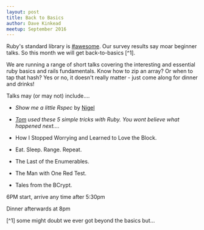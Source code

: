 ```yaml
---
layout: post
title: Back to Basics
author: Dave Kinkead
meetup: September 2016
---
```


Ruby's standard library is [#awesome](https://www.youtube.com/watch?v=StTqXEQ2l-Y). Our survey results say moar beginner talks.  So this month we will get back-to-basics [^1].

We are running a range of short talks covering the interesting and essential ruby basics and rails fundamentals.  Know how to zip an array? Or when to tap that hash? Yes or no, it doesn't really matter - just come along for dinner and drinks!

Talks may (or may not) include....

  - _Show me a little Rspec_ by [Nigel](https://twitter.com/nr99)

  - _[Tom](https://github.com/ridget) used these 5 simple tricks with Ruby. You wont believe what happened next...._

  - How I Stopped Worrying and Learned to Love the Block.

  - Eat. Sleep. Range. Repeat.

  - The Last of the Enumerables.

  - The Man with One Red Test.

  - Tales from the BCrypt.


6PM start, arrive any time after 5:30pm

Dinner afterwards at 8pm

[^1] some might doubt we ever got beyond the basics but... 